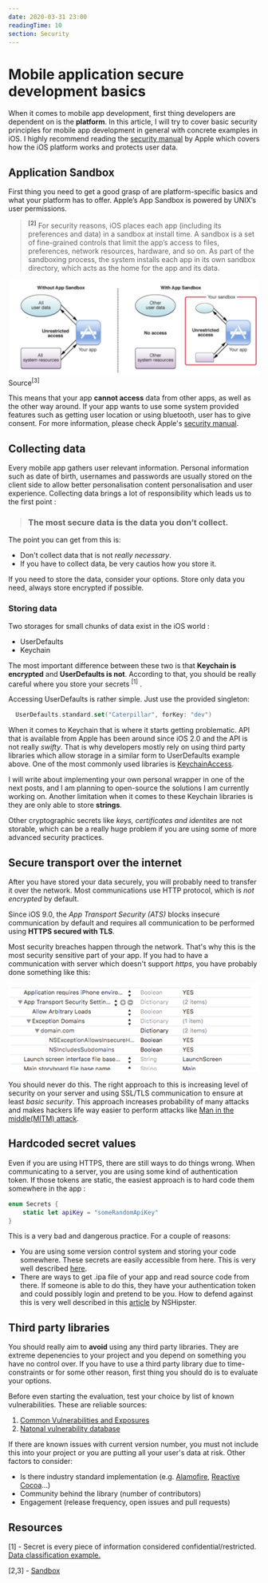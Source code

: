 ```yaml
---
date: 2020-03-31 23:00
readingTime: 10
section: Security
---
```


# Mobile application secure development basics

When it comes to mobile app development, first thing developers are dependent on is the **platform**. In this article, I will try to cover basic security principles for mobile app development in general with concrete examples in iOS. I highly recommend reading the [security manual](https://manuals.info.apple.com/MANUALS/1000/MA1902/en_US/apple-platform-security-guide.pdf) by Apple which covers how the iOS platform works and protects user data.


## Application Sandbox 

First thing you need to get a good grasp of are platform-specific basics and what your platform has to offer. Apple’s App Sandbox is powered by UNIX’s user permissions.

> **<sup>[2]</sup>** For security reasons, iOS places each app (including its preferences and data) in a sandbox at install time. A sandbox is a set of fine-grained controls that limit the app’s access to files, preferences, network resources, hardware, and so on. As part of the sandboxing process, the system installs each app in its own sandbox directory, which acts as the home for the app and its data. 

![Sandbox](/images/Sandbox.png)
Source<sup>[3]</sup> 


This means that your app **cannot access** data from other apps, as well as the other way around. If your app wants to use some system provided features such as getting user location or using bluetooth, user has to give consent. For more information, please check Apple's [security manual](https://manuals.info.apple.com/MANUALS/1000/MA1902/en_US/apple-platform-security-guide.pdf).


## Collecting data

Every mobile app gathers user relevant information. Personal information such as date of birth, usernames and passwords are usually stored on the client side to allow better personalisation content personalisation and user experience. Collecting data brings a lot of responsibility which leads us to the first point :

> ### **The most secure data is the data you don’t collect.**

The point you can get from this is:

- Don't collect data that is not _really necessary_.
- If you have to collect data, be very cautios how you store it.

If you need to store the data, consider your options. Store only data you need, always store encrypted if possible.

### **Storing data**

Two storages for small chunks of data exist in the iOS world :

- UserDefaults
- Keychain

The most important difference between these two is that **Keychain is encrypted** and **UserDefaults is not**. According to that, you should be really careful where you store your secrets <sup>[1]</sup> . 

Accessing UserDefaults is rather simple. Just use the provided singleton:

```swift
  UserDefaults.standard.set("Caterpillar", forKey: "dev")
```

When it comes to Keychain that is where it starts getting problematic. API that is available from Apple has been around since iOS 2.0 and the API is not really _swifty_. That is why developers mostly rely on using third party libraries which allow storage in a similar form to UserDefaults example above. One of the most commonly used libraries is [KeychainAccess](https://cocoapods.org/pods/KeychainAccess). 

I will write about implementing your own personal wrapper in one of the next posts, and I am planning to open-source the solutions I am currently working on.
Another limitation when it comes to these Keychain libraries is they are only able to store **strings**. 

Other cryptographic secrets like _keys, certificates and identites_ are not storable, which can be a really huge problem if you are using some of more advanced security practices.

## Secure transport over the internet

After you have stored your data securely, you will probably need to transfer it over the network. Most communications use HTTP protocol, which is _not encrypted_ by default.

Since iOS 9.0, the _App Transport Security (ATS)_ blocks insecure communication by default and requires all communication to be performed using **HTTPS secured with TLS**. 	

Most security breaches happen through the network. That's why this is the most security sensitive part of your app. If you had to have a communication with server which doesn't support _https_, you have probably done something like this:

![DisableHTTPS](/images/DisableHTTPS.png)


You should never do this. The right approach to this is increasing level of security on your server and using SSL/TLS communication to ensure at least _basic security_. This approach increases probability of many attacks and makes hackers life way easier to perform attacks like [Man in the middle(MITM) attack](https://en.wikipedia.org/wiki/Man-in-the-middle_attack).

## Hardcoded secret values

Even if you are using HTTPS, there are still ways to do things wrong. When communicating to a server, you are using some kind of authentication token. If those tokens are static, the easiest approach is to hard code them somewhere in the app :

```swift
enum Secrets {
    static let apiKey = "someRandomApiKey"
}
```
This is a very bad and dangerous practice. For a couple of reasons:

- You are using some version control system and storing your code somewhere. These secrets are easily accessible from here. This is very well described [here](https://www.ndss-symposium.org/ndss-paper/how-bad-can-it-git-characterizing-secret-leakage-in-public-github-repositories/).
- There are ways to get .ipa file of your app and read source code from there. If someone is able to do this, they have your authentication token and could possibly login and pretend to be you. How to defend against this is very well described in this [article](https://nshipster.com/secrets/) by NSHipster.

## Third party libraries

You should really aim to **avoid** using any third party libraries. They are extreme depenencies to your project and you depend on something you have no control over. If you have to use a third party library due to time-constraints or for some other reason, first thing you should do is to evaluate your options. 

Before even starting the evaluation, test your choice by list of known vulnerabilities. These are reliable sources:

1. [Common Vulnerabilities and Exposures](https://cve.mitre.org/cve/search_cve_list.html)
2. [Natonal vulnerability database](https://nvd.nist.gov/vuln)

If there are known issues with current version number, you must not include this into your project or you are putting all your user's data at risk. Other factors to consider:

- Is there industry standard implementation (e.g. [Alamofire](https://cocoapods.org/pods/Alamofire), [Reactive Cocoa](https://cocoapods.org/pods/ReactiveCocoa)...)
- Community behind the library (number of contributors)
- Engagement (release frequency, open issues and pull requests)





## Resources
[1] - Secret is every piece of information considered confidential/restricted. [Data classification example.](https://www.cmu.edu/iso/governance/guidelines/data-classification.html)

[2,3] - [Sandbox](https://developer.apple.com/library/archive/documentation/Security/Conceptual/AppSandboxDesignGuide/AboutAppSandbox/AboutAppSandbox.html)
